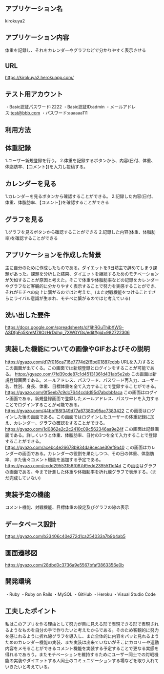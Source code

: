 ## アプリケーション名
kirokuya2
## アプリケーション内容
体重を記録し、それをカレンダーやグラフなどで分かりやすく表示させる
## URL
https://kirokuya2.herokuapp.com/
## テスト用アカウント
・Basic認証パスワード:2222
・Basic認証ID:admin
・メールアドレス:test@bbb.com
・パスワード:aaaaaa111
## 利用方法
## 体重記録
1.ユーザー新規登録を行う。
2.体重を記録するボタンから、内容(日付、体重、体脂肪率、【コメント】)を入力し投稿する。
## カレンダーを見る
1.カレンダーを見るボタンから確認することができる。
2.記録した内容(日付、体重、体脂肪率、【コメント】)を確認することができる
## グラフを見る
1.グラフを見るボタンから確認することができる
2.記録した内容(体重、体脂肪率)を確認することができる

## アプリケーションを作成した背景
主に自分のために作成したものである。ダイエットを3日坊主で辞めてしまう課題があった。課題を分析した結果、ダイエットを継続するためのモチベーションが欠如することが原因と考えた。そこで体重や体脂肪率などの記録をカレンダーやグラフなど客観的に分かりやすく表示することで努力を実感することができ、それがモチベの向上に繋がるのではと考えた。(また対戦機能をつけることでさらにライバル意識が生まれ、モチベに繋がるのではと考えている)
## 洗い出した要件
https://docs.google.com/spreadsheets/d/1jhRGuThjbXWG-ASDfgFq5KreM78OzHrDdhq_7XWGYGs/edit#gid=982722306
## 実装した機能についての画像やGIFおよびその説明
https://gyazo.com/d17f016ca716e7774d2f6bd01887ccbb
URLを入力するとこの画面が出てくる。この画面では新規登録とログインをすることが可能である。
https://gyazo.com/7fd39cde87c1d45131361d431ab5e2eb
この画面は新規登録画面である。メールアドレス、パスワード、パスワード再入力、ユーザー名、性別、身長、体重、目標体重を全て入力することで登録することができる。
https://gyazo.com/0f5eeb7c9dc7644cddd95d7abcbbfaca
この画面はログイン画面である。新規登録画面で登録したメールアドレス、パスワードを入力することでログインすることが可能である。
https://gyazo.com/44bbf88f349d77a67380b95ac7383422
この画面はログインした後の画面である。この画面ではログインしたユーザーの体重記録に加え、カレンダー、グラフの確認をすることができる。
https://gyazo.com/1d0862e2c2c2410c09c562346aa9e24f
この画面は記録画面である。詳しくいうと体重、体脂肪率、日付の3つを全て入力することで登録することができる。
https://gyazo.com/acebc4e26678b934da9cecae30ef9a40
この画面はカレンダーの画面である。カレンダーの役割を果たしつつ、その日の体重、体脂肪率、また後々コメント機能を追加する予定である。
https://gyazo.com/ccdd29553156f087d9edd2395511df4d
この画面はグラフの画面である。今まで計測した体重や体脂肪率を折れ線グラフで表示する。(まだ完成していない)
## 実装予定の機能
コメント機能、対戦機能、目標体重の設定及びグラフの線の表示
## データベース設計
https://gyazo.com/b33406c40e272d1ca254033a7b9b4ab5
## 画面遷移図
https://gyazo.com/28dbd0c3736a9e5567bfaf3863356e0b
## 開発環境
・Ruby
・Ruby on Rails
・MySQL
・GitHub
・Heroku
・Visual Studio Code
## 工夫したポイント
私はこのアプリを作る理由として努力が目に見える形で表現できる形で表現されるようなものを自分の手で作りたいと考えたからである。そのため客観的に努力を感じれるように折れ線グラフを導入し、また全体的に内容をパッと見れるようためのカレンダー機能の実装、まだ実装は出来ていないがそこにカロリーや運動内容をメモることができるコメント機能を実装する予定することで更なる実感を得れるであろう。またモチベーションを維持するためにユーザー同士での対戦機能の実装やダイエットする人同士のコミュニケーションする場などを取り入れていきたいと考えている。